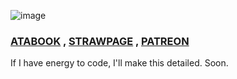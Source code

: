   ![image](https://github.com/user-attachments/assets/33580f5d-6e4c-4f01-9d39-2a43780f5a9b)
  ### [ATABOOK](https://reiifayrezuu.atabook.org/) , [STRAWPAGE](https://reiivrynnzu.straw.page/) , [PATREON](https://www.patreon.com/c/reii_vrynnwaffls/about)
If I have energy to code, I'll make this detailed. Soon.
